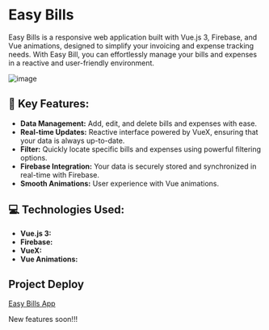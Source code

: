 # Easy Bills

Easy Bills is a responsive web application built with Vue.js 3, Firebase, and Vue animations, designed to simplify your invoicing and expense tracking needs. With Easy Bill, you can effortlessly manage your bills and expenses in a reactive and user-friendly environment.

![image](https://github.com/VitorFerronato/easyBillsApp/assets/94748997/c7cc9c16-5860-484c-ad3f-89223dd034f4)


## 🚀 Key Features:

- **Data Management:** Add, edit, and delete bills and expenses with ease.
- **Real-time Updates:**  Reactive interface powered by VueX, ensuring that your data is always up-to-date.
- **Filter:** Quickly locate specific bills and expenses using powerful filtering options.
- **Firebase Integration:** Your data is securely stored and synchronized in real-time with Firebase.
- **Smooth Animations:** User experience with Vue animations.

## 💻 Technologies Used:

- **Vue.js 3:**
- **Firebase:** 
- **VueX:** 
- **Vue Animations:**

## Project Deploy
<a href="https://easybillsapp.netlify.app/" target="_blank" rel="noopener noreferrer">Easy Bills App</a>




<p> New features soon!!! </p>




